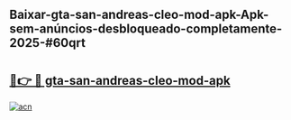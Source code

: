 ## Baixar-gta-san-andreas-cleo-mod-apk-Apk-sem-anúncios-desbloqueado-completamente-2025-#60qrt

# <h2><a href="https://ainizakaria.my?title=gta-san-andreas-cleo-mod-apk&ref=22M">🔗👉 🔴 gta-san-andreas-cleo-mod-apk</a></h2>

[![acn](https://github.com/user-attachments/assets/0f9c940e-d8b0-45ae-aac7-cd30a18b3e1c)](https://ainizakaria.my?title=gta-san-andreas-cleo-mod-apk&ref=22M)


